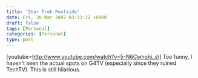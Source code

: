 ```yaml
---
title: 'Star Trek Poolside'
date: Fri, 30 Mar 2007 03:32:32 +0000
draft: false
tags: [Personal]
categories: [Personal]
type: post
---
```


\[youtube=http://www.youtube.com/watch?v=5-N6Cwhoh\_s\] Too funny, I haven't seen the actual spots on G4TV (especially since they ruined TechTV). This is still hilarious.